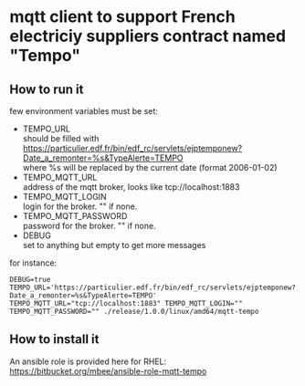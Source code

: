 # mqtt client to support French electriciy suppliers contract named "Tempo"

## How to run it

few environment variables must be set:

- TEMPO_URL</br>
  should be filled with <https://particulier.edf.fr/bin/edf_rc/servlets/ejptemponew?Date_a_remonter=%s&TypeAlerte=TEMPO></br>
  where %s will be replaced by the current date (format 2006-01-02)
- TEMPO_MQTT_URL</br>
  address of the mqtt broker, looks like tcp://localhost:1883
- TEMPO_MQTT_LOGIN</br>
  login for the broker. "" if none.
- TEMPO_MQTT_PASSWORD</br>
  password for the broker. "" if none.
- DEBUG</br>
  set to anything but empty to get more messages

for instance:

    DEBUG=true TEMPO_URL='https://particulier.edf.fr/bin/edf_rc/servlets/ejptemponew?Date_a_remonter=%s&TypeAlerte=TEMPO' TEMPO_MQTT_URL="tcp://localhost:1883" TEMPO_MQTT_LOGIN="" TEMPO_MQTT_PASSWORD="" ./release/1.0.0/linux/amd64/mqtt-tempo

## How to install it

An ansible role is provided here for RHEL: <https://bitbucket.org/mbee/ansible-role-mqtt-tempo>
